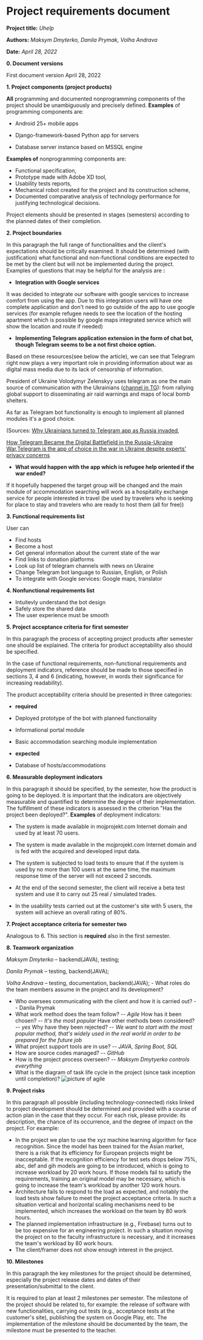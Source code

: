 # **Project requirements document**

**Project title:** *Uhelp*

**Authors:** *Maksym Dmyterko, Danila Prymak, Volha Andrava*

**Date:** *April 28, 2022*

**0. Document versions**

First document version April 28, 2022

**1. Project components (project products)**

**All** programming and documented nonprogramming components of the project should be unambiguously and precisely defined. **Examples** of programming components are:

- Android 25+ mobile apps



- Django-framework-based Python app for servers


- Database server instance based on MSSQL engine

**Examples of** nonprogramming components are:

- Functional specification,
- Prototype made with Adobe XD tool,
- Usability tests reports,
- Mechanical robot created for the project and its construction scheme,
- Documented comparative analysis of technology performance for justifying technological decisions.

Project elements should be presented in stages (semesters) according to the planned dates of their completion.

**2. Project boundaries**

In this paragraph the full range of functionalities and the client&#39;s expectations should be critically examined. It should be determined (with justification) what functional and non-functional conditions are expected to be met by the client but will not be implemented during the project. Examples of questions that may be helpful for the analysis are **:**

- **Integration with Google services**

It was decided to integrate our software with google services to increase comfort from using the app. Due to this integration users will have one complete application and don&#39;t need to go outside of the app to use google services (for example refugee needs to see the location of the hosting apartment which is possible by google maps integrated service which will show the location and route if needed)

- **Implementing Telegram application extension in the form of chat bot, though Telegram seems to be a not first choice option.**

Based on these resources(see below the article), we can see that Telegram right now plays a very important role in providing information about war as digital mass media due to its lack of censorship of information.

President of Ukraine Volodymyr Zelenskyy uses telegram as one the main source of communication with the Ukrainians ([channel in TG](https://t.me/V_Zelenskiy_official)): from rallying global support to disseminating air raid warnings and maps of local bomb shelters.

As far as Telegram bot functionality is enough to implement all planned modules it&#39;s a good choice.

(Sources: [Why Ukrainians turned to Telegram app as Russia invaded](https://indianexpress.com/article/explained/russia-ukraine-war-telegram-app-7847165/),

[How Telegram Became the Digital Battlefield in the Russia-Ukraine War,](https://time.com/6158437/telegram-russia-ukraine-information-war/)[Telegram is the app of choice in the war in Ukraine despite experts&#39; privacy concerns](https://www.npr.org/2022/03/14/1086483703/telegram-ukraine-war-russia?t=1650114416921)

- **What would happen with the app which is refugee help oriented if the war ended?**

If it hopefully happened the target group will be changed and the main module of accommodation searching will work as a hospitality exchange service for people interested in travel (be used by travelers who is seeking for place to stay and travelers who are ready to host them (all for free))


**3. Functional requirements list**

User can
- Find hosts
- Become a host
- Get general information about the current state of the war
- Find links to donation platforms
- Look up list of telegram channels with news on Ukraine
- Change Telegram bot language to Russian, English, or Polish
- To integrate with Google services: Google maps, translator

**4. Nonfunctional requirements list**  

- Intuitevly understand the bot design
- Safely store the shared data
- The user experience must be smooth

**5. Project acceptance criteria for first semester**

In this paragraph the process of accepting project products after semester one should be explained. The criteria for product acceptability also should be specified.

In the case of functional requirements, non-functional requirements and deployment indicators, reference should be made to those specified in sections 3, 4 and 6 (indicating, however, in words their significance for increasing readability).

The product acceptability criteria should be presented in three categories:

- **required**

- Deployed prototype of the bot with planned functionality
- Informational portal module
- Basic accommodation searching module implementation

- **expected**

- Database of hosts/accommodations

**6. Measurable deployment indicators**

In this paragraph it should be specified, by the semester, how the product is going to be deployed. It is important that the indicators are objectively measurable and quantified to determine the degree of their implementation. The fulfillment of these indicators is assessed in the criterion &quot;Has the project been deployed?&quot;. **Examples** of deployment indicators:

- The system is made available in mojprojekt.com Internet domain and used by at least 70 users.

- The system is made available in the mojprojekt.com Internet domain and is fed with the acquired and developed input data.
- The system is subjected to load tests to ensure that if the system is used by no more than 100 users at the same time, the maximum response time of the server will not exceed 2 seconds.
- At the end of the second semester, the client will receive a beta test system and use it to carry out 25 real / simulated trades.
- In the usability tests carried out at the customer&#39;s site with 5 users, the system will achieve an overall rating of 80%.

**7. Project acceptance criteria for semester two**

Analogous to 6. This section is **required** also in the first semester.

**8. Teamwork organization**

*Maksym Dmyterko* – backend(JAVA), testing; 

*Danila Prymak* – testing, backend(JAVA); 

*Volha Andrava* – testing, documentation, backend(JAVA); - What roles do the team members assume in the project and its development?
- Who oversees communicating with the client and how it is carried out? -- Danila Prymak
- What work method does the team follow? -- *Agile* How has it been chosen? -- *It's the most popular* Have other methods been considered? -- *yes* Why have they been rejected? -- *We want to start with the most popular method, that's widely used in the real world in order to be prepared for the future job*
- What project support tools are in use? -- *JAVA, Spring Boot, SQL*
- How are source codes managed? -- *GitHub* 
- How is the project process overseen? -- *Maksym Dmytyerko controls everything* 
- What is the diagram of task life cycle in the project (since task inception until completion)?
![picture of agile](https://github.com/realtehcman/Uhelp/blob/main/documents/agile_pic.jpg?raw=true)

**9. Project risks**

In this paragraph all possible (including technology-connected) risks linked to project development should be determined and provided with a course of action plan in the case that they occur. For each risk, please provide: its description, the chance of its occurrence, and the degree of impact on the project. For example:

- In the project we plan to use the xyz machine learning algorithm for face recognition. Since the model has been trained for the Asian market, there is a risk that its efficiency for European projects might be inacceptable. If the recognition efficiency for test sets drops below 75%, abc, def and gih models are going to be introduced, which is going to increase workload by 20 work hours. If those models fail to satisfy the requirements, training an original model may be necessary, which is going to increase the team&#39;s workload by another 120 work hours.
- Architecture fails to respond to the load as expected, and notably the load tests show failure to meet the project acceptance criteria. In such a situation vertical and horizontal scaling mechanisms need to be implemented, which increases the workload on the team by 80 work hours.
- The planned implementation infrastructure (e.g., Firebase) turns out to be too expensive for an engineering project. In such a situation moving the project on to the faculty infrastructure is necessary, and it increases the team&#39;s workload by 80 work hours.
- The client/framer does not show enough interest in the project.

**10. Milestones**

In this paragraph the key milestones for the project should be determined, especially the project release dates and dates of their presentation/submittal to the client.

It is required to plan at least 2 milestones per semester. The milestone of the project should be related to, for example: the release of software with new functionalities, carrying out tests (e.g., acceptance tests at the customer&#39;s site), publishing the system on Google Play, etc. The implementation of the milestone should be documented by the team, the milestone must be presented to the teacher.

